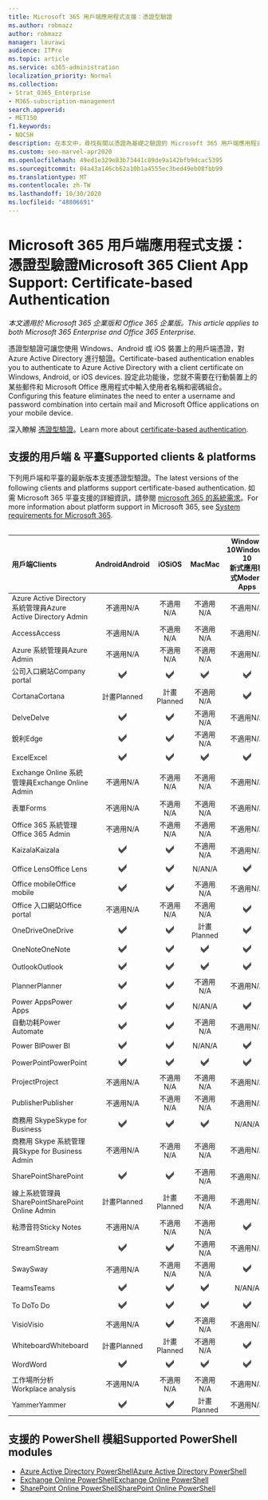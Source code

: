```yaml
---
title: Microsoft 365 用戶端應用程式支援：憑證型驗證
ms.author: robmazz
author: robmazz
manager: laurawi
audience: ITPro
ms.topic: article
ms.service: o365-administration
localization_priority: Normal
ms.collection:
- Strat_O365_Enterprise
- M365-subscription-management
search.appverid:
- MET150
f1.keywords:
- NOCSH
description: 在本文中，尋找有關以憑證為基礎之驗證的 Microsoft 365 用戶端應用程式支援的詳細資料。
ms.custom: seo-marvel-apr2020
ms.openlocfilehash: 49ed1e329e83b73441c89de9a142bfb9dcac5395
ms.sourcegitcommit: 04a43a146cb62a10b1a4555ec3bed49eb08fbb99
ms.translationtype: MT
ms.contentlocale: zh-TW
ms.lasthandoff: 10/30/2020
ms.locfileid: "48806691"
---
```

# <a name="microsoft-365-client-app-support-certificate-based-authentication"></a><span data-ttu-id="3bb50-103">Microsoft 365 用戶端應用程式支援：憑證型驗證</span><span class="sxs-lookup"><span data-stu-id="3bb50-103">Microsoft 365 Client App Support: Certificate-based Authentication</span></span>

<span data-ttu-id="3bb50-104">*本文適用於 Microsoft 365 企業版和 Office 365 企業版。*</span><span class="sxs-lookup"><span data-stu-id="3bb50-104">*This article applies to both Microsoft 365 Enterprise and Office 365 Enterprise.*</span></span>

<span data-ttu-id="3bb50-105">憑證型驗證可讓您使用 Windows、Android 或 iOS 裝置上的用戶端憑證，對 Azure Active Directory 進行驗證。</span><span class="sxs-lookup"><span data-stu-id="3bb50-105">Certificate-based authentication enables you to authenticate to Azure Active Directory with a client certificate on Windows, Android, or iOS devices.</span></span> <span data-ttu-id="3bb50-106">設定此功能後，您就不需要在行動裝置上的某些郵件和 Microsoft Office 應用程式中輸入使用者名稱和密碼組合。</span><span class="sxs-lookup"><span data-stu-id="3bb50-106">Configuring this feature eliminates the need to enter a username and password combination into certain mail and Microsoft Office applications on your mobile device.</span></span>

<span data-ttu-id="3bb50-107">深入瞭解 [憑證型驗證](https://docs.microsoft.com/azure/active-directory/authentication/active-directory-certificate-based-authentication-get-started)。</span><span class="sxs-lookup"><span data-stu-id="3bb50-107">Learn more about [certificate-based authentication](https://docs.microsoft.com/azure/active-directory/authentication/active-directory-certificate-based-authentication-get-started).</span></span>

## <a name="supported-clients--platforms"></a><span data-ttu-id="3bb50-108">支援的用戶端 & 平臺</span><span class="sxs-lookup"><span data-stu-id="3bb50-108">Supported clients & platforms</span></span>

<span data-ttu-id="3bb50-109">下列用戶端和平臺的最新版本支援憑證型驗證。</span><span class="sxs-lookup"><span data-stu-id="3bb50-109">The latest versions of the following clients and platforms support certificate-based authentication.</span></span> <span data-ttu-id="3bb50-110">如需 Microsoft 365 平臺支援的詳細資訊，請參閱 [microsoft 365 的系統需求](https://www.microsoft.com/microsoft-365/microsoft-365-and-office-resources)。</span><span class="sxs-lookup"><span data-stu-id="3bb50-110">For more information about platform support in Microsoft 365, see [System requirements for Microsoft 365](https://www.microsoft.com/microsoft-365/microsoft-365-and-office-resources).</span></span>
<br>
<br>

| <span data-ttu-id="3bb50-111">用戶端</span><span class="sxs-lookup"><span data-stu-id="3bb50-111">Clients</span></span> | <span data-ttu-id="3bb50-112">Android</span><span class="sxs-lookup"><span data-stu-id="3bb50-112">Android</span></span> | <span data-ttu-id="3bb50-113">iOS</span><span class="sxs-lookup"><span data-stu-id="3bb50-113">iOS</span></span> | <span data-ttu-id="3bb50-114">Mac</span><span class="sxs-lookup"><span data-stu-id="3bb50-114">Mac</span></span>| <span data-ttu-id="3bb50-115">Windows 10</span><span class="sxs-lookup"><span data-stu-id="3bb50-115">Windows 10</span></span> <br> <span data-ttu-id="3bb50-116">新式應用程式</span><span class="sxs-lookup"><span data-stu-id="3bb50-116">Modern Apps</span></span>| <span data-ttu-id="3bb50-117">Windows 10</span><span class="sxs-lookup"><span data-stu-id="3bb50-117">Windows 10</span></span> <br> <span data-ttu-id="3bb50-118">桌上型電腦</span><span class="sxs-lookup"><span data-stu-id="3bb50-118">Desktop</span></span> |
|:---|:---:|:---:|:---:|:---:|:---:|
| <span data-ttu-id="3bb50-119">Azure Active Directory 系統管理員</span><span class="sxs-lookup"><span data-stu-id="3bb50-119">Azure Active Directory Admin</span></span> | <span data-ttu-id="3bb50-120">不適用</span><span class="sxs-lookup"><span data-stu-id="3bb50-120">N/A</span></span> | <span data-ttu-id="3bb50-121">不適用</span><span class="sxs-lookup"><span data-stu-id="3bb50-121">N/A</span></span> | <span data-ttu-id="3bb50-122">不適用</span><span class="sxs-lookup"><span data-stu-id="3bb50-122">N/A</span></span> | <span data-ttu-id="3bb50-123">不適用</span><span class="sxs-lookup"><span data-stu-id="3bb50-123">N/A</span></span> | ![支援](../media/check-mark.png) |
| <span data-ttu-id="3bb50-125">Access</span><span class="sxs-lookup"><span data-stu-id="3bb50-125">Access</span></span> | <span data-ttu-id="3bb50-126">不適用</span><span class="sxs-lookup"><span data-stu-id="3bb50-126">N/A</span></span> | <span data-ttu-id="3bb50-127">不適用</span><span class="sxs-lookup"><span data-stu-id="3bb50-127">N/A</span></span> | <span data-ttu-id="3bb50-128">不適用</span><span class="sxs-lookup"><span data-stu-id="3bb50-128">N/A</span></span> | <span data-ttu-id="3bb50-129">不適用</span><span class="sxs-lookup"><span data-stu-id="3bb50-129">N/A</span></span> | ![支援](../media/check-mark.png) |
| <span data-ttu-id="3bb50-131">Azure 系統管理員</span><span class="sxs-lookup"><span data-stu-id="3bb50-131">Azure Admin</span></span> | <span data-ttu-id="3bb50-132">不適用</span><span class="sxs-lookup"><span data-stu-id="3bb50-132">N/A</span></span> | <span data-ttu-id="3bb50-133">不適用</span><span class="sxs-lookup"><span data-stu-id="3bb50-133">N/A</span></span> | <span data-ttu-id="3bb50-134">不適用</span><span class="sxs-lookup"><span data-stu-id="3bb50-134">N/A</span></span> | <span data-ttu-id="3bb50-135">不適用</span><span class="sxs-lookup"><span data-stu-id="3bb50-135">N/A</span></span> | <span data-ttu-id="3bb50-136">不適用</span><span class="sxs-lookup"><span data-stu-id="3bb50-136">N/A</span></span> |
| <span data-ttu-id="3bb50-137">公司入口網站</span><span class="sxs-lookup"><span data-stu-id="3bb50-137">Company portal</span></span> | ![支援](../media/check-mark.png) | ![支援](../media/check-mark.png) | ![支援](../media/check-mark.png) | ![支援](../media/check-mark.png) | <span data-ttu-id="3bb50-142">N/A</span><span class="sxs-lookup"><span data-stu-id="3bb50-142">N/A</span></span> |
| <span data-ttu-id="3bb50-143">Cortana</span><span class="sxs-lookup"><span data-stu-id="3bb50-143">Cortana</span></span> | <span data-ttu-id="3bb50-144">計畫</span><span class="sxs-lookup"><span data-stu-id="3bb50-144">Planned</span></span> | <span data-ttu-id="3bb50-145">計畫</span><span class="sxs-lookup"><span data-stu-id="3bb50-145">Planned</span></span> | <span data-ttu-id="3bb50-146">不適用</span><span class="sxs-lookup"><span data-stu-id="3bb50-146">N/A</span></span> | ![支援](../media/check-mark.png) | <span data-ttu-id="3bb50-148">N/A</span><span class="sxs-lookup"><span data-stu-id="3bb50-148">N/A</span></span> |
| <span data-ttu-id="3bb50-149">Delve</span><span class="sxs-lookup"><span data-stu-id="3bb50-149">Delve</span></span> | ![支援](../media/check-mark.png) | ![支援](../media/check-mark.png) | <span data-ttu-id="3bb50-152">不適用</span><span class="sxs-lookup"><span data-stu-id="3bb50-152">N/A</span></span> | <span data-ttu-id="3bb50-153">不適用</span><span class="sxs-lookup"><span data-stu-id="3bb50-153">N/A</span></span> | <span data-ttu-id="3bb50-154">不適用</span><span class="sxs-lookup"><span data-stu-id="3bb50-154">N/A</span></span> |
| <span data-ttu-id="3bb50-155">銳利</span><span class="sxs-lookup"><span data-stu-id="3bb50-155">Edge</span></span> | ![支援](../media/check-mark.png) | ![支援](../media/check-mark.png) | <span data-ttu-id="3bb50-158">不適用</span><span class="sxs-lookup"><span data-stu-id="3bb50-158">N/A</span></span> | <span data-ttu-id="3bb50-159">不適用</span><span class="sxs-lookup"><span data-stu-id="3bb50-159">N/A</span></span> | ![支援](../media/check-mark.png) |
| <span data-ttu-id="3bb50-161">Excel</span><span class="sxs-lookup"><span data-stu-id="3bb50-161">Excel</span></span> | ![支援](../media/check-mark.png) | ![支援](../media/check-mark.png) | ![支援](../media/check-mark.png) | ![支援](../media/check-mark.png) | ![支援](../media/check-mark.png) |
| <span data-ttu-id="3bb50-167">Exchange Online 系統管理員</span><span class="sxs-lookup"><span data-stu-id="3bb50-167">Exchange Online Admin</span></span> | <span data-ttu-id="3bb50-168">不適用</span><span class="sxs-lookup"><span data-stu-id="3bb50-168">N/A</span></span> | <span data-ttu-id="3bb50-169">不適用</span><span class="sxs-lookup"><span data-stu-id="3bb50-169">N/A</span></span> | <span data-ttu-id="3bb50-170">不適用</span><span class="sxs-lookup"><span data-stu-id="3bb50-170">N/A</span></span> | <span data-ttu-id="3bb50-171">不適用</span><span class="sxs-lookup"><span data-stu-id="3bb50-171">N/A</span></span> | ![支援](../media/check-mark.png) |
| <span data-ttu-id="3bb50-173">表單</span><span class="sxs-lookup"><span data-stu-id="3bb50-173">Forms</span></span> | <span data-ttu-id="3bb50-174">不適用</span><span class="sxs-lookup"><span data-stu-id="3bb50-174">N/A</span></span> | <span data-ttu-id="3bb50-175">不適用</span><span class="sxs-lookup"><span data-stu-id="3bb50-175">N/A</span></span> | <span data-ttu-id="3bb50-176">不適用</span><span class="sxs-lookup"><span data-stu-id="3bb50-176">N/A</span></span> | <span data-ttu-id="3bb50-177">不適用</span><span class="sxs-lookup"><span data-stu-id="3bb50-177">N/A</span></span> | <span data-ttu-id="3bb50-178">不適用</span><span class="sxs-lookup"><span data-stu-id="3bb50-178">N/A</span></span> |
| <span data-ttu-id="3bb50-179">Office 365 系統管理</span><span class="sxs-lookup"><span data-stu-id="3bb50-179">Office 365 Admin</span></span> | <span data-ttu-id="3bb50-180">不適用</span><span class="sxs-lookup"><span data-stu-id="3bb50-180">N/A</span></span> | <span data-ttu-id="3bb50-181">不適用</span><span class="sxs-lookup"><span data-stu-id="3bb50-181">N/A</span></span> | <span data-ttu-id="3bb50-182">不適用</span><span class="sxs-lookup"><span data-stu-id="3bb50-182">N/A</span></span> | <span data-ttu-id="3bb50-183">不適用</span><span class="sxs-lookup"><span data-stu-id="3bb50-183">N/A</span></span> | ![支援](../media/check-mark.png) |  |
| <span data-ttu-id="3bb50-185">Kaizala</span><span class="sxs-lookup"><span data-stu-id="3bb50-185">Kaizala</span></span> | ![支援](../media/check-mark.png) | ![支援](../media/check-mark.png) | <span data-ttu-id="3bb50-188">不適用</span><span class="sxs-lookup"><span data-stu-id="3bb50-188">N/A</span></span> | <span data-ttu-id="3bb50-189">不適用</span><span class="sxs-lookup"><span data-stu-id="3bb50-189">N/A</span></span> | <span data-ttu-id="3bb50-190">不適用</span><span class="sxs-lookup"><span data-stu-id="3bb50-190">N/A</span></span> |
| <span data-ttu-id="3bb50-191">Office Lens</span><span class="sxs-lookup"><span data-stu-id="3bb50-191">Office Lens</span></span>| ![支援](../media/check-mark.png) | ![支援](../media/check-mark.png) | <span data-ttu-id="3bb50-194">N/A</span><span class="sxs-lookup"><span data-stu-id="3bb50-194">N/A</span></span> | ![支援](../media/check-mark.png) | <span data-ttu-id="3bb50-196">N/A</span><span class="sxs-lookup"><span data-stu-id="3bb50-196">N/A</span></span> |
| <span data-ttu-id="3bb50-197">Office mobile</span><span class="sxs-lookup"><span data-stu-id="3bb50-197">Office mobile</span></span> | ![支援](../media/check-mark.png) | ![支援](../media/check-mark.png) | <span data-ttu-id="3bb50-200">不適用</span><span class="sxs-lookup"><span data-stu-id="3bb50-200">N/A</span></span> | <span data-ttu-id="3bb50-201">不適用</span><span class="sxs-lookup"><span data-stu-id="3bb50-201">N/A</span></span> | <span data-ttu-id="3bb50-202">不適用</span><span class="sxs-lookup"><span data-stu-id="3bb50-202">N/A</span></span> |
| <span data-ttu-id="3bb50-203">Office 入口網站</span><span class="sxs-lookup"><span data-stu-id="3bb50-203">Office portal</span></span> | <span data-ttu-id="3bb50-204">不適用</span><span class="sxs-lookup"><span data-stu-id="3bb50-204">N/A</span></span> | <span data-ttu-id="3bb50-205">不適用</span><span class="sxs-lookup"><span data-stu-id="3bb50-205">N/A</span></span> | <span data-ttu-id="3bb50-206">不適用</span><span class="sxs-lookup"><span data-stu-id="3bb50-206">N/A</span></span> | ![支援](../media/check-mark.png) | <span data-ttu-id="3bb50-208">N/A</span><span class="sxs-lookup"><span data-stu-id="3bb50-208">N/A</span></span> |
| <span data-ttu-id="3bb50-209">OneDrive</span><span class="sxs-lookup"><span data-stu-id="3bb50-209">OneDrive</span></span> | ![支援](../media/check-mark.png) | ![支援](../media/check-mark.png) | <span data-ttu-id="3bb50-212">計畫</span><span class="sxs-lookup"><span data-stu-id="3bb50-212">Planned</span></span> | ![支援](../media/check-mark.png) | ![支援](../media/check-mark.png) |
| <span data-ttu-id="3bb50-215">OneNote</span><span class="sxs-lookup"><span data-stu-id="3bb50-215">OneNote</span></span> | ![支援](../media/check-mark.png) | ![支援](../media/check-mark.png) | ![支援](../media/check-mark.png) | ![支援](../media/check-mark.png) | ![支援](../media/check-mark.png) |
| <span data-ttu-id="3bb50-221">Outlook</span><span class="sxs-lookup"><span data-stu-id="3bb50-221">Outlook</span></span> | ![支援](../media/check-mark.png) | ![支援](../media/check-mark.png) | ![支援](../media/check-mark.png) | ![支援](../media/check-mark.png) | ![支援](../media/check-mark.png) |
| <span data-ttu-id="3bb50-227">Planner</span><span class="sxs-lookup"><span data-stu-id="3bb50-227">Planner</span></span> | ![支援](../media/check-mark.png) | ![支援](../media/check-mark.png) | <span data-ttu-id="3bb50-230">不適用</span><span class="sxs-lookup"><span data-stu-id="3bb50-230">N/A</span></span> | <span data-ttu-id="3bb50-231">不適用</span><span class="sxs-lookup"><span data-stu-id="3bb50-231">N/A</span></span> | <span data-ttu-id="3bb50-232">不適用</span><span class="sxs-lookup"><span data-stu-id="3bb50-232">N/A</span></span> |
| <span data-ttu-id="3bb50-233">Power Apps</span><span class="sxs-lookup"><span data-stu-id="3bb50-233">Power Apps</span></span> | ![支援](../media/check-mark.png) | ![支援](../media/check-mark.png) | <span data-ttu-id="3bb50-236">N/A</span><span class="sxs-lookup"><span data-stu-id="3bb50-236">N/A</span></span> | ![支援](../media/check-mark.png) | <span data-ttu-id="3bb50-238">N/A</span><span class="sxs-lookup"><span data-stu-id="3bb50-238">N/A</span></span> |
| <span data-ttu-id="3bb50-239">自動功耗</span><span class="sxs-lookup"><span data-stu-id="3bb50-239">Power Automate</span></span> | ![支援](../media/check-mark.png) | ![支援](../media/check-mark.png) | <span data-ttu-id="3bb50-242">不適用</span><span class="sxs-lookup"><span data-stu-id="3bb50-242">N/A</span></span> | <span data-ttu-id="3bb50-243">不適用</span><span class="sxs-lookup"><span data-stu-id="3bb50-243">N/A</span></span> | <span data-ttu-id="3bb50-244">不適用</span><span class="sxs-lookup"><span data-stu-id="3bb50-244">N/A</span></span> |
| <span data-ttu-id="3bb50-245">Power BI</span><span class="sxs-lookup"><span data-stu-id="3bb50-245">Power BI</span></span> | ![支援](../media/check-mark.png) | ![支援](../media/check-mark.png) | <span data-ttu-id="3bb50-248">N/A</span><span class="sxs-lookup"><span data-stu-id="3bb50-248">N/A</span></span> | ![支援](../media/check-mark.png) | ![支援](../media/check-mark.png) |
| <span data-ttu-id="3bb50-251">PowerPoint</span><span class="sxs-lookup"><span data-stu-id="3bb50-251">PowerPoint</span></span> | ![支援](../media/check-mark.png) | ![支援](../media/check-mark.png) | ![支援](../media/check-mark.png) | ![支援](../media/check-mark.png) | ![支援](../media/check-mark.png) |
| <span data-ttu-id="3bb50-257">Project</span><span class="sxs-lookup"><span data-stu-id="3bb50-257">Project</span></span> | <span data-ttu-id="3bb50-258">不適用</span><span class="sxs-lookup"><span data-stu-id="3bb50-258">N/A</span></span> | <span data-ttu-id="3bb50-259">不適用</span><span class="sxs-lookup"><span data-stu-id="3bb50-259">N/A</span></span> | <span data-ttu-id="3bb50-260">不適用</span><span class="sxs-lookup"><span data-stu-id="3bb50-260">N/A</span></span> | <span data-ttu-id="3bb50-261">不適用</span><span class="sxs-lookup"><span data-stu-id="3bb50-261">N/A</span></span> | ![支援](../media/check-mark.png) |
| <span data-ttu-id="3bb50-263">Publisher</span><span class="sxs-lookup"><span data-stu-id="3bb50-263">Publisher</span></span> | <span data-ttu-id="3bb50-264">不適用</span><span class="sxs-lookup"><span data-stu-id="3bb50-264">N/A</span></span> | <span data-ttu-id="3bb50-265">不適用</span><span class="sxs-lookup"><span data-stu-id="3bb50-265">N/A</span></span> | <span data-ttu-id="3bb50-266">不適用</span><span class="sxs-lookup"><span data-stu-id="3bb50-266">N/A</span></span> | <span data-ttu-id="3bb50-267">不適用</span><span class="sxs-lookup"><span data-stu-id="3bb50-267">N/A</span></span> | ![支援](../media/check-mark.png) |
| <span data-ttu-id="3bb50-269">商務用 Skype</span><span class="sxs-lookup"><span data-stu-id="3bb50-269">Skype for Business</span></span> | ![支援](../media/check-mark.png) | ![支援](../media/check-mark.png) | ![支援](../media/check-mark.png) | <span data-ttu-id="3bb50-273">N/A</span><span class="sxs-lookup"><span data-stu-id="3bb50-273">N/A</span></span> | ![支援](../media/check-mark.png) |
| <span data-ttu-id="3bb50-275">商務用 Skype 系統管理員</span><span class="sxs-lookup"><span data-stu-id="3bb50-275">Skype for Business Admin</span></span> | <span data-ttu-id="3bb50-276">不適用</span><span class="sxs-lookup"><span data-stu-id="3bb50-276">N/A</span></span> | <span data-ttu-id="3bb50-277">不適用</span><span class="sxs-lookup"><span data-stu-id="3bb50-277">N/A</span></span> | <span data-ttu-id="3bb50-278">不適用</span><span class="sxs-lookup"><span data-stu-id="3bb50-278">N/A</span></span> | <span data-ttu-id="3bb50-279">不適用</span><span class="sxs-lookup"><span data-stu-id="3bb50-279">N/A</span></span> | ![支援](../media/check-mark.png) |
| <span data-ttu-id="3bb50-281">SharePoint</span><span class="sxs-lookup"><span data-stu-id="3bb50-281">SharePoint</span></span> | ![支援](../media/check-mark.png) | ![支援](../media/check-mark.png) | <span data-ttu-id="3bb50-284">不適用</span><span class="sxs-lookup"><span data-stu-id="3bb50-284">N/A</span></span> | <span data-ttu-id="3bb50-285">不適用</span><span class="sxs-lookup"><span data-stu-id="3bb50-285">N/A</span></span> | <span data-ttu-id="3bb50-286">不適用</span><span class="sxs-lookup"><span data-stu-id="3bb50-286">N/A</span></span> |
| <span data-ttu-id="3bb50-287">線上系統管理員 SharePoint</span><span class="sxs-lookup"><span data-stu-id="3bb50-287">SharePoint Online Admin</span></span> | <span data-ttu-id="3bb50-288">計畫</span><span class="sxs-lookup"><span data-stu-id="3bb50-288">Planned</span></span> | <span data-ttu-id="3bb50-289">計畫</span><span class="sxs-lookup"><span data-stu-id="3bb50-289">Planned</span></span> | <span data-ttu-id="3bb50-290">不適用</span><span class="sxs-lookup"><span data-stu-id="3bb50-290">N/A</span></span> | <span data-ttu-id="3bb50-291">不適用</span><span class="sxs-lookup"><span data-stu-id="3bb50-291">N/A</span></span> | <span data-ttu-id="3bb50-292">不適用</span><span class="sxs-lookup"><span data-stu-id="3bb50-292">N/A</span></span> |
| <span data-ttu-id="3bb50-293">粘滯音符</span><span class="sxs-lookup"><span data-stu-id="3bb50-293">Sticky Notes</span></span> | <span data-ttu-id="3bb50-294">不適用</span><span class="sxs-lookup"><span data-stu-id="3bb50-294">N/A</span></span> | <span data-ttu-id="3bb50-295">不適用</span><span class="sxs-lookup"><span data-stu-id="3bb50-295">N/A</span></span> | <span data-ttu-id="3bb50-296">不適用</span><span class="sxs-lookup"><span data-stu-id="3bb50-296">N/A</span></span> | ![支援](../media/check-mark.png) | <span data-ttu-id="3bb50-298">N/A</span><span class="sxs-lookup"><span data-stu-id="3bb50-298">N/A</span></span> |
| <span data-ttu-id="3bb50-299">Stream</span><span class="sxs-lookup"><span data-stu-id="3bb50-299">Stream</span></span> | ![支援](../media/check-mark.png) | ![支援](../media/check-mark.png) | <span data-ttu-id="3bb50-302">不適用</span><span class="sxs-lookup"><span data-stu-id="3bb50-302">N/A</span></span> | <span data-ttu-id="3bb50-303">不適用</span><span class="sxs-lookup"><span data-stu-id="3bb50-303">N/A</span></span> | <span data-ttu-id="3bb50-304">不適用</span><span class="sxs-lookup"><span data-stu-id="3bb50-304">N/A</span></span> |
| <span data-ttu-id="3bb50-305">Sway</span><span class="sxs-lookup"><span data-stu-id="3bb50-305">Sway</span></span> | <span data-ttu-id="3bb50-306">不適用</span><span class="sxs-lookup"><span data-stu-id="3bb50-306">N/A</span></span> | <span data-ttu-id="3bb50-307">不適用</span><span class="sxs-lookup"><span data-stu-id="3bb50-307">N/A</span></span> | <span data-ttu-id="3bb50-308">不適用</span><span class="sxs-lookup"><span data-stu-id="3bb50-308">N/A</span></span> | ![支援](../media/check-mark.png) | <span data-ttu-id="3bb50-310">N/A</span><span class="sxs-lookup"><span data-stu-id="3bb50-310">N/A</span></span> |
| <span data-ttu-id="3bb50-311">Teams</span><span class="sxs-lookup"><span data-stu-id="3bb50-311">Teams</span></span> | ![支援](../media/check-mark.png) | ![支援](../media/check-mark.png) | ![支援](../media/check-mark.png) | <span data-ttu-id="3bb50-315">N/A</span><span class="sxs-lookup"><span data-stu-id="3bb50-315">N/A</span></span> | <span data-ttu-id="3bb50-316">計畫</span><span class="sxs-lookup"><span data-stu-id="3bb50-316">Planned</span></span> |
| <span data-ttu-id="3bb50-317">To Do</span><span class="sxs-lookup"><span data-stu-id="3bb50-317">To Do</span></span> | ![支援](../media/check-mark.png) | ![支援](../media/check-mark.png) | ![支援](../media/check-mark.png) | ![支援](../media/check-mark.png) | <span data-ttu-id="3bb50-322">N/A</span><span class="sxs-lookup"><span data-stu-id="3bb50-322">N/A</span></span> |
| <span data-ttu-id="3bb50-323">Visio</span><span class="sxs-lookup"><span data-stu-id="3bb50-323">Visio</span></span> | <span data-ttu-id="3bb50-324">不適用</span><span class="sxs-lookup"><span data-stu-id="3bb50-324">N/A</span></span> | ![支援](../media/check-mark.png) | <span data-ttu-id="3bb50-326">不適用</span><span class="sxs-lookup"><span data-stu-id="3bb50-326">N/A</span></span> | <span data-ttu-id="3bb50-327">不適用</span><span class="sxs-lookup"><span data-stu-id="3bb50-327">N/A</span></span> | ![支援](../media/check-mark.png) |
| <span data-ttu-id="3bb50-329">Whiteboard</span><span class="sxs-lookup"><span data-stu-id="3bb50-329">Whiteboard</span></span> | <span data-ttu-id="3bb50-330">計畫</span><span class="sxs-lookup"><span data-stu-id="3bb50-330">Planned</span></span> | <span data-ttu-id="3bb50-331">計畫</span><span class="sxs-lookup"><span data-stu-id="3bb50-331">Planned</span></span> | <span data-ttu-id="3bb50-332">不適用</span><span class="sxs-lookup"><span data-stu-id="3bb50-332">N/A</span></span> | ![支援](../media/check-mark.png) | <span data-ttu-id="3bb50-334">N/A</span><span class="sxs-lookup"><span data-stu-id="3bb50-334">N/A</span></span> |
| <span data-ttu-id="3bb50-335">Word</span><span class="sxs-lookup"><span data-stu-id="3bb50-335">Word</span></span> | ![支援](../media/check-mark.png) | ![支援](../media/check-mark.png) | ![支援](../media/check-mark.png) | ![支援](../media/check-mark.png) | ![支援](../media/check-mark.png) |
| <span data-ttu-id="3bb50-341">工作場所分析</span><span class="sxs-lookup"><span data-stu-id="3bb50-341">Workplace analysis</span></span> | <span data-ttu-id="3bb50-342">不適用</span><span class="sxs-lookup"><span data-stu-id="3bb50-342">N/A</span></span> | <span data-ttu-id="3bb50-343">不適用</span><span class="sxs-lookup"><span data-stu-id="3bb50-343">N/A</span></span> | <span data-ttu-id="3bb50-344">不適用</span><span class="sxs-lookup"><span data-stu-id="3bb50-344">N/A</span></span> | <span data-ttu-id="3bb50-345">不適用</span><span class="sxs-lookup"><span data-stu-id="3bb50-345">N/A</span></span> | <span data-ttu-id="3bb50-346">不適用</span><span class="sxs-lookup"><span data-stu-id="3bb50-346">N/A</span></span> |
| <span data-ttu-id="3bb50-347">Yammer</span><span class="sxs-lookup"><span data-stu-id="3bb50-347">Yammer</span></span> | ![支援](../media/check-mark.png) | ![支援](../media/check-mark.png) | <span data-ttu-id="3bb50-350">計畫</span><span class="sxs-lookup"><span data-stu-id="3bb50-350">Planned</span></span> | <span data-ttu-id="3bb50-351">不適用</span><span class="sxs-lookup"><span data-stu-id="3bb50-351">N/A</span></span> | <span data-ttu-id="3bb50-352">計畫</span><span class="sxs-lookup"><span data-stu-id="3bb50-352">Planned</span></span> |

## <a name="supported-powershell-modules"></a><span data-ttu-id="3bb50-353">支援的 PowerShell 模組</span><span class="sxs-lookup"><span data-stu-id="3bb50-353">Supported PowerShell modules</span></span>

- [<span data-ttu-id="3bb50-354">Azure Active Directory PowerShell</span><span class="sxs-lookup"><span data-stu-id="3bb50-354">Azure Active Directory PowerShell</span></span>](https://docs.microsoft.com/powershell/azure/active-directory/overview?view=azureadps-2.0)
- [<span data-ttu-id="3bb50-355">Exchange Online PowerShell</span><span class="sxs-lookup"><span data-stu-id="3bb50-355">Exchange Online PowerShell</span></span>](https://docs.microsoft.com/powershell/exchange/exchange-online-powershell)
- [<span data-ttu-id="3bb50-356">SharePoint Online PowerShell</span><span class="sxs-lookup"><span data-stu-id="3bb50-356">SharePoint Online PowerShell</span></span>](https://docs.microsoft.com/powershell/sharepoint/sharepoint-online/connect-sharepoint-online)

